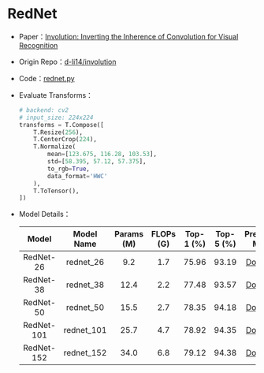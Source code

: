 # RedNet
* Paper：[Involution: Inverting the Inherence of Convolution for Visual Recognition](https://arxiv.org/abs/2103.06255)
* Origin Repo：[d-li14/involution](https://github.com/d-li14/involution)
* Code：[rednet.py](../../../ppim/models/rednet.py)
* Evaluate Transforms：

    ```python
    # backend: cv2
    # input_size: 224x224
    transforms = T.Compose([
        T.Resize(256),
        T.CenterCrop(224),
        T.Normalize(
            mean=[123.675, 116.28, 103.53],
            std=[58.395, 57.12, 57.375],
            to_rgb=True,
            data_format='HWC'
        ),
        T.ToTensor(),
    ])
    ```

* Model Details：

    |         Model         |     Model Name        | Params (M) | FLOPs (G) | Top-1 (%) | Top-5 (%) |   Pretrained Model     |
    |:---------------------:|:---------------------:|:----------:|:---------:|:---------:|:---------:|:----------------------:|
    | RedNet-26             |     rednet_26         |  9.2       | 1.7       | 75.96     | 93.19     | [Download][rednet_26]  |
    | RedNet-38             |     rednet_38         | 12.4       | 2.2       | 77.48     | 93.57     | [Download][rednet_38]  |
    | RedNet-50             |     rednet_50         | 15.5       | 2.7       | 78.35     | 94.18     | [Download][rednet_50]  |
    | RedNet-101            |     rednet_101        | 25.7       | 4.7       | 78.92     | 94.35     | [Download][rednet_101] |
    | RedNet-152            |     rednet_152        | 34.0       | 6.8       | 79.12     | 94.38     | [Download][rednet_152] |


[rednet_26]:https://bj.bcebos.com/v1/ai-studio-online/14091d6c21774c5fb48d74723db7eaf22e1c5ff621154a588534cb92918c04e2?responseContentDisposition=attachment%3B%20filename%3Drednet26.pdparams
[rednet_38]:https://bj.bcebos.com/v1/ai-studio-online/3c11f732a7804f3d8f6ed2e0cca6da25c2925d841a4d43be8bde60a6d521bf89?responseContentDisposition=attachment%3B%20filename%3Drednet38.pdparams
[rednet_50]:https://bj.bcebos.com/v1/ai-studio-online/084442aeea424f419ce62934bed78af56d0d85d1179146f68dc2ccdf640f8bf3?responseContentDisposition=attachment%3B%20filename%3Drednet50.pdparams
[rednet_101]:https://bj.bcebos.com/v1/ai-studio-online/1527bc759488475981c2daef2f20a13bf181bf55b6b6487691ac0d829873d7df?responseContentDisposition=attachment%3B%20filename%3Drednet101.pdparams
[rednet_152]:https://bj.bcebos.com/v1/ai-studio-online/df78cfc5492541818761fd7f2d8652bffcb6c470c66848949ffd3fc3254ba461?responseContentDisposition=attachment%3B%20filename%3Drednet152.pdparams
